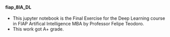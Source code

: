 #### fiap_8IA_DL
* This jupyter notebook is the Final Exercise for the Deep Learning course in FIAP Artifical Intelligence MBA by Professor Felipe Teodoro.
* This work got A+ grade.
